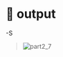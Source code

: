 # 🔲 output

-S

> ![part2_7](https://user-images.githubusercontent.com/87034655/139599727-d954acc1-2524-4b5e-bcde-e8547347ec7d.jpg)
